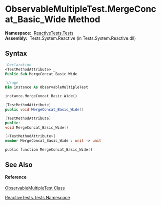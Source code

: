 # ObservableMultipleTest.MergeConcat\_Basic\_Wide Method

**Namespace:**  [ReactiveTests.Tests](ReactiveTests.Tests\ReactiveTests.Tests.md)  
**Assembly:**  Tests.System.Reactive (in Tests.System.Reactive.dll)

## Syntax

```vb
'Declaration
<TestMethodAttribute> _
Public Sub MergeConcat_Basic_Wide
```

```vb
'Usage
Dim instance As ObservableMultipleTest

instance.MergeConcat_Basic_Wide()
```

```csharp
[TestMethodAttribute]
public void MergeConcat_Basic_Wide()
```

```c++
[TestMethodAttribute]
public:
void MergeConcat_Basic_Wide()
```

```fsharp
[<TestMethodAttribute>]
member MergeConcat_Basic_Wide : unit -> unit 
```

```jscript
public function MergeConcat_Basic_Wide()
```

## See Also

#### Reference

[ObservableMultipleTest Class](ObservableMultipleTest\ObservableMultipleTest.md)

[ReactiveTests.Tests Namespace](ReactiveTests.Tests\ReactiveTests.Tests.md)





